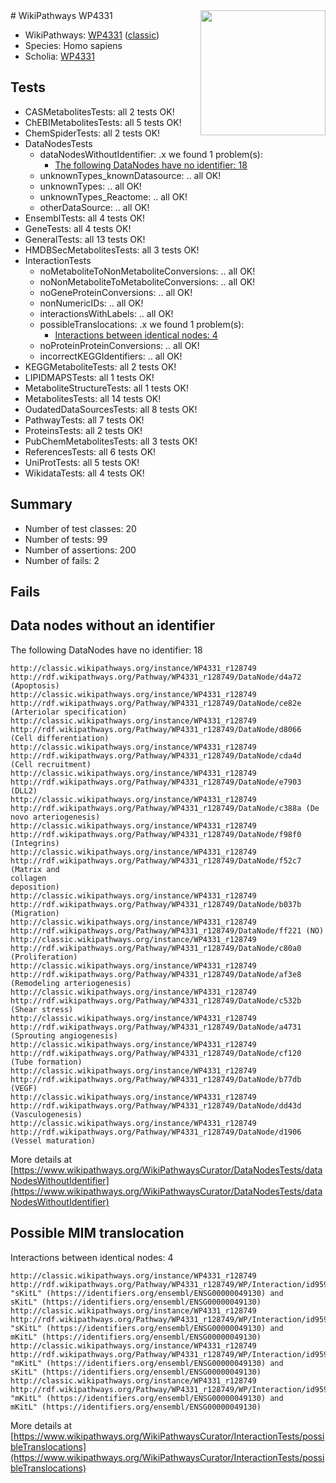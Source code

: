 <img style="float: right; width: 200px" src="https://upload.wikimedia.org/wikipedia/commons/thumb/8/83/Wplogo_with_text_500.png/640px-Wplogo_with_text_500.png" />
# WikiPathways WP4331

* WikiPathways: [WP4331](https://wikipathways.org/pathways/WP4331) ([classic](https://classic.wikipathways.org/instance/WP4331))
* Species: Homo sapiens
* Scholia: [WP4331](https://scholia.toolforge.org/wikipathways/WP4331)
## Tests
* CASMetabolitesTests: all 2 tests OK!
* ChEBIMetabolitesTests: all 5 tests OK!
* ChemSpiderTests: all 2 tests OK!
* DataNodesTests
    * dataNodesWithoutIdentifier: .x we found 1 problem(s):
        * [The following DataNodes have no identifier: 18](#8792c498)
    * unknownTypes_knownDatasource: .. all OK!
    * unknownTypes: .. all OK!
    * unknownTypes_Reactome: .. all OK!
    * otherDataSource: .. all OK!
* EnsemblTests: all 4 tests OK!
* GeneTests: all 4 tests OK!
* GeneralTests: all 13 tests OK!
* HMDBSecMetabolitesTests: all 3 tests OK!
* InteractionTests
    * noMetaboliteToNonMetaboliteConversions: .. all OK!
    * noNonMetaboliteToMetaboliteConversions: .. all OK!
    * noGeneProteinConversions: .. all OK!
    * nonNumericIDs: .. all OK!
    * interactionsWithLabels: .. all OK!
    * possibleTranslocations: .x we found 1 problem(s):
        * [Interactions between identical nodes: 4](#1c118209)
    * noProteinProteinConversions: .. all OK!
    * incorrectKEGGIdentifiers: .. all OK!
* KEGGMetaboliteTests: all 2 tests OK!
* LIPIDMAPSTests: all 1 tests OK!
* MetaboliteStructureTests: all 1 tests OK!
* MetabolitesTests: all 14 tests OK!
* OudatedDataSourcesTests: all 8 tests OK!
* PathwayTests: all 7 tests OK!
* ProteinsTests: all 2 tests OK!
* PubChemMetabolitesTests: all 3 tests OK!
* ReferencesTests: all 6 tests OK!
* UniProtTests: all 5 tests OK!
* WikidataTests: all 4 tests OK!


## Summary

* Number of test classes: 20
* Number of tests: 99
* Number of assertions: 200
* Number of fails: 2

## Fails

<a name="8792c498" />

## Data nodes without an identifier

The following DataNodes have no identifier: 18
```
http://classic.wikipathways.org/instance/WP4331_r128749 http://rdf.wikipathways.org/Pathway/WP4331_r128749/DataNode/d4a72 (Apoptosis)
http://classic.wikipathways.org/instance/WP4331_r128749 http://rdf.wikipathways.org/Pathway/WP4331_r128749/DataNode/ce82e (Arteriolar specification)
http://classic.wikipathways.org/instance/WP4331_r128749 http://rdf.wikipathways.org/Pathway/WP4331_r128749/DataNode/d8066 (Cell differentiation)
http://classic.wikipathways.org/instance/WP4331_r128749 http://rdf.wikipathways.org/Pathway/WP4331_r128749/DataNode/cda4d (Cell recruitment)
http://classic.wikipathways.org/instance/WP4331_r128749 http://rdf.wikipathways.org/Pathway/WP4331_r128749/DataNode/e7903 (DLL2)
http://classic.wikipathways.org/instance/WP4331_r128749 http://rdf.wikipathways.org/Pathway/WP4331_r128749/DataNode/c388a (De novo arteriogenesis)
http://classic.wikipathways.org/instance/WP4331_r128749 http://rdf.wikipathways.org/Pathway/WP4331_r128749/DataNode/f98f0 (Integrins)
http://classic.wikipathways.org/instance/WP4331_r128749 http://rdf.wikipathways.org/Pathway/WP4331_r128749/DataNode/f52c7 (Matrix and 
collagen
deposition)
http://classic.wikipathways.org/instance/WP4331_r128749 http://rdf.wikipathways.org/Pathway/WP4331_r128749/DataNode/b037b (Migration)
http://classic.wikipathways.org/instance/WP4331_r128749 http://rdf.wikipathways.org/Pathway/WP4331_r128749/DataNode/ff221 (NO)
http://classic.wikipathways.org/instance/WP4331_r128749 http://rdf.wikipathways.org/Pathway/WP4331_r128749/DataNode/c80a0 (Proliferation)
http://classic.wikipathways.org/instance/WP4331_r128749 http://rdf.wikipathways.org/Pathway/WP4331_r128749/DataNode/af3e8 (Remodeling arteriogenesis)
http://classic.wikipathways.org/instance/WP4331_r128749 http://rdf.wikipathways.org/Pathway/WP4331_r128749/DataNode/c532b (Shear stress)
http://classic.wikipathways.org/instance/WP4331_r128749 http://rdf.wikipathways.org/Pathway/WP4331_r128749/DataNode/a4731 (Sprouting angiogenesis)
http://classic.wikipathways.org/instance/WP4331_r128749 http://rdf.wikipathways.org/Pathway/WP4331_r128749/DataNode/cf120 (Tube formation)
http://classic.wikipathways.org/instance/WP4331_r128749 http://rdf.wikipathways.org/Pathway/WP4331_r128749/DataNode/b77db (VEGF)
http://classic.wikipathways.org/instance/WP4331_r128749 http://rdf.wikipathways.org/Pathway/WP4331_r128749/DataNode/dd43d (Vasculogenesis)
http://classic.wikipathways.org/instance/WP4331_r128749 http://rdf.wikipathways.org/Pathway/WP4331_r128749/DataNode/d1906 (Vessel maturation)
```

More details at [https://www.wikipathways.org/WikiPathwaysCurator/DataNodesTests/dataNodesWithoutIdentifier](https://www.wikipathways.org/WikiPathwaysCurator/DataNodesTests/dataNodesWithoutIdentifier)

<a name="1c118209" />

## Possible MIM translocation

Interactions between identical nodes: 4
```
http://classic.wikipathways.org/instance/WP4331_r128749 http://rdf.wikipathways.org/Pathway/WP4331_r128749/WP/Interaction/id959f9a3b "sKitL" (https://identifiers.org/ensembl/ENSG00000049130) and 
sKitL" (https://identifiers.org/ensembl/ENSG00000049130)
http://classic.wikipathways.org/instance/WP4331_r128749 http://rdf.wikipathways.org/Pathway/WP4331_r128749/WP/Interaction/id959f9a3b "sKitL" (https://identifiers.org/ensembl/ENSG00000049130) and 
mKitL" (https://identifiers.org/ensembl/ENSG00000049130)
http://classic.wikipathways.org/instance/WP4331_r128749 http://rdf.wikipathways.org/Pathway/WP4331_r128749/WP/Interaction/id959f9a3b "mKitL" (https://identifiers.org/ensembl/ENSG00000049130) and 
sKitL" (https://identifiers.org/ensembl/ENSG00000049130)
http://classic.wikipathways.org/instance/WP4331_r128749 http://rdf.wikipathways.org/Pathway/WP4331_r128749/WP/Interaction/id959f9a3b "mKitL" (https://identifiers.org/ensembl/ENSG00000049130) and 
mKitL" (https://identifiers.org/ensembl/ENSG00000049130)
```

More details at [https://www.wikipathways.org/WikiPathwaysCurator/InteractionTests/possibleTranslocations](https://www.wikipathways.org/WikiPathwaysCurator/InteractionTests/possibleTranslocations)


